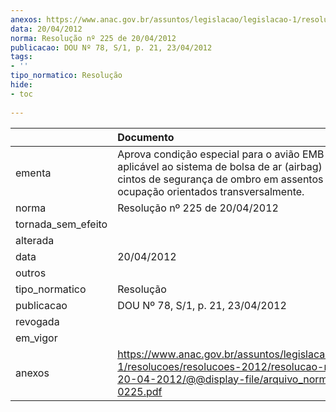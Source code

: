 ```yaml
---
anexos: https://www.anac.gov.br/assuntos/legislacao/legislacao-1/resolucoes/resolucoes-2012/resolucao-no-225-de-20-04-2012/@@display-file/arquivo_norma/RA2012-0225.pdf
data: 20/04/2012
norma: Resolução nº 225 de 20/04/2012
publicacao: DOU Nº 78, S/1, p. 21, 23/04/2012
tags:
- ''
tipo_normatico: Resolução
hide: 
- toc 
 
---
```


|                    | Documento                                                                                                                                                                                           |
|:-------------------|:----------------------------------------------------------------------------------------------------------------------------------------------------------------------------------------------------|
| ementa             | Aprova condição especial para o avião EMB-505, aplicável ao sistema de bolsa de ar (airbag) instalado em cintos de segurança de ombro em assentos de múltipla ocupação orientados transversalmente. |
| norma              | Resolução nº 225 de 20/04/2012                                                                                                                                                                      |
| tornada_sem_efeito |                                                                                                                                                                                                     |
| alterada           |                                                                                                                                                                                                     |
| data               | 20/04/2012                                                                                                                                                                                          |
| outros             |                                                                                                                                                                                                     |
| tipo_normatico     | Resolução                                                                                                                                                                                           |
| publicacao         | DOU Nº 78, S/1, p. 21, 23/04/2012                                                                                                                                                                   |
| revogada           |                                                                                                                                                                                                     |
| em_vigor           |                                                                                                                                                                                                     |
| anexos             | https://www.anac.gov.br/assuntos/legislacao/legislacao-1/resolucoes/resolucoes-2012/resolucao-no-225-de-20-04-2012/@@display-file/arquivo_norma/RA2012-0225.pdf                                     |